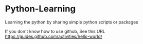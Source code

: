 # Python-Learning
Learning the python by sharing simple python scripts or packages


If you don't know how to use github, See this URL https://guides.github.com/activities/hello-world/
